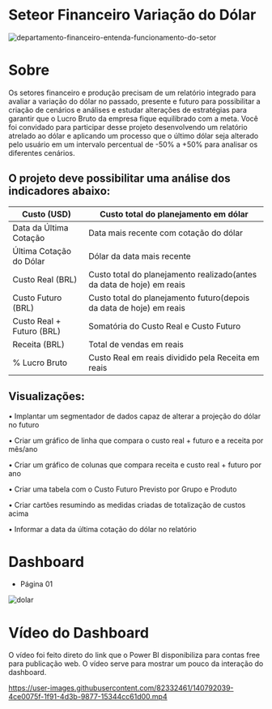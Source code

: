 #  Seteor Financeiro Variação do Dólar
![departamento-financeiro-entenda-funcionamento-do-setor](https://user-images.githubusercontent.com/82332461/140791191-560d8eb0-1730-4840-aca9-a503a1014587.jpg)
 

# Sobre
Os setores financeiro e produção precisam de um relatório integrado para avaliar a variação do dólar no passado, presente e futuro para possibilitar a criação de cenários e análises e estudar alterações de estratégias para garantir que o Lucro Bruto da empresa fique equilibrado com a meta. Você foi convidado para participar desse projeto desenvolvendo um relatório atrelado ao dólar e aplicando um processo que o último dólar seja alterado pelo usuário em um intervalo percentual de -50% a +50% para analisar os diferentes cenários.


## O projeto deve possibilitar uma análise dos indicadores abaixo:


| Custo (USD) | Custo total do planejamento em dólar |
| --------------------- | ------------------------------------------- |
| Data da Última Cotação | Data mais recente com cotação do dólar |
| Última Cotação do Dólar | Dólar da data mais recente |
| Custo Real (BRL) | Custo total do planejamento realizado(antes da data de hoje) em reais |
| Custo Futuro (BRL) | Custo total do planejamento futuro(depois da data de hoje) em reais |
| Custo Real + Futuro (BRL) | Somatória do Custo Real e Custo Futuro | 
| Receita (BRL) | Total de vendas em reais |
| % Lucro Bruto | Custo Real em reais dividido pela Receita em reais |

## Visualizações:

• Implantar um segmentador de dados capaz de alterar a projeção do dólar no futuro

• Criar um gráfico de linha que compara o custo real + futuro e a receita por mês/ano

• Criar um gráfico de colunas que compara receita e custo real + futuro por ano

• Criar uma tabela com o Custo Futuro Previsto por Grupo e Produto

• Criar cartões resumindo as medidas criadas de totalização de custos acima

• Informar a data da última cotação do dólar no relatório



# Dashboard

- Página 01


![dolar](https://user-images.githubusercontent.com/82332461/140791982-46709f11-f405-4943-8493-0e057174cf4d.png)



# Vídeo do Dashboard

O vídeo foi feito direto do link que o Power BI disponibiliza para contas free para publicação web. O vídeo serve para mostrar um pouco da interação do dashboard.



https://user-images.githubusercontent.com/82332461/140792039-4ce0075f-1f91-4d3b-9877-15344cc61d00.mp4



